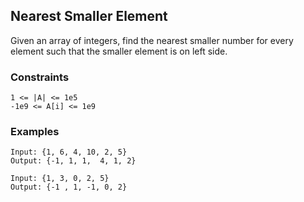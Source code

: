 ## Nearest Smaller Element
Given an array of integers, find the nearest smaller number for every element such that the smaller element is on left side.

### Constraints
```
1 <= |A| <= 1e5
-1e9 <= A[i] <= 1e9
```

### Examples
```
Input: {1, 6, 4, 10, 2, 5}
Output: {-1, 1, 1,  4, 1, 2}
```
```
Input: {1, 3, 0, 2, 5}
Output: {-1 , 1, -1, 0, 2}
```
